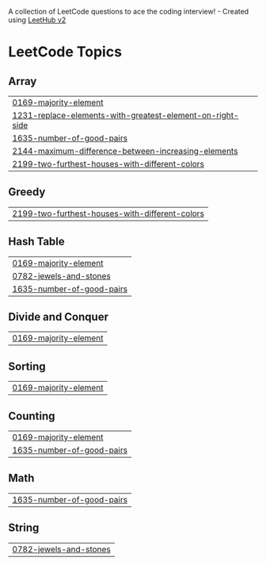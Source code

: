 A collection of LeetCode questions to ace the coding interview! - Created using [LeetHub v2](https://github.com/arunbhardwaj/LeetHub-2.0)
<!---LeetCode Topics Start-->
# LeetCode Topics
## Array
|  |
| ------- |
| [0169-majority-element](https://github.com/HARIMSSJ/LeetCode/tree/master/0169-majority-element) |
| [1231-replace-elements-with-greatest-element-on-right-side](https://github.com/HARIMSSJ/LeetCode/tree/master/1231-replace-elements-with-greatest-element-on-right-side) |
| [1635-number-of-good-pairs](https://github.com/HARIMSSJ/LeetCode/tree/master/1635-number-of-good-pairs) |
| [2144-maximum-difference-between-increasing-elements](https://github.com/HARIMSSJ/LeetCode/tree/master/2144-maximum-difference-between-increasing-elements) |
| [2199-two-furthest-houses-with-different-colors](https://github.com/HARIMSSJ/LeetCode/tree/master/2199-two-furthest-houses-with-different-colors) |
## Greedy
|  |
| ------- |
| [2199-two-furthest-houses-with-different-colors](https://github.com/HARIMSSJ/LeetCode/tree/master/2199-two-furthest-houses-with-different-colors) |
## Hash Table
|  |
| ------- |
| [0169-majority-element](https://github.com/HARIMSSJ/LeetCode/tree/master/0169-majority-element) |
| [0782-jewels-and-stones](https://github.com/HARIMSSJ/LeetCode/tree/master/0782-jewels-and-stones) |
| [1635-number-of-good-pairs](https://github.com/HARIMSSJ/LeetCode/tree/master/1635-number-of-good-pairs) |
## Divide and Conquer
|  |
| ------- |
| [0169-majority-element](https://github.com/HARIMSSJ/LeetCode/tree/master/0169-majority-element) |
## Sorting
|  |
| ------- |
| [0169-majority-element](https://github.com/HARIMSSJ/LeetCode/tree/master/0169-majority-element) |
## Counting
|  |
| ------- |
| [0169-majority-element](https://github.com/HARIMSSJ/LeetCode/tree/master/0169-majority-element) |
| [1635-number-of-good-pairs](https://github.com/HARIMSSJ/LeetCode/tree/master/1635-number-of-good-pairs) |
## Math
|  |
| ------- |
| [1635-number-of-good-pairs](https://github.com/HARIMSSJ/LeetCode/tree/master/1635-number-of-good-pairs) |
## String
|  |
| ------- |
| [0782-jewels-and-stones](https://github.com/HARIMSSJ/LeetCode/tree/master/0782-jewels-and-stones) |
<!---LeetCode Topics End-->